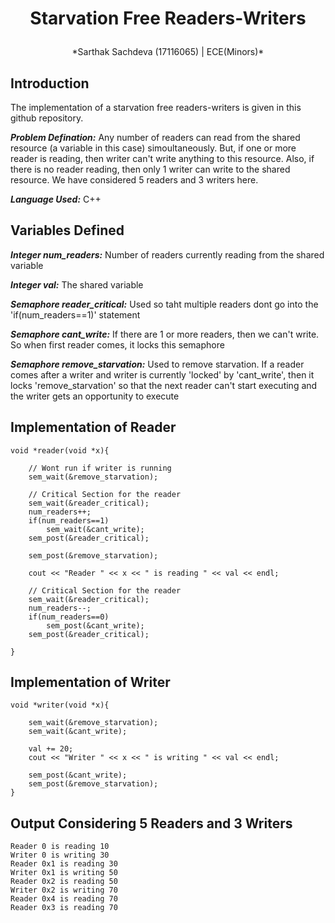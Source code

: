 # <p align="center"> Starvation Free Readers-Writers </p>
<p align="center"> *Sarthak Sachdeva (17116065) | ECE(Minors)* </p>

## Introduction
The implementation of a starvation free readers-writers is given in this github repository. 

***Problem Defination:*** Any number of readers can read from the shared resource (a variable in this case) simoultaneously. But, if one or more reader is reading, then writer can't write anything to this resource. Also, if there is no reader reading, then only 1 writer can write to the shared resource. We have considered 5 readers and 3 writers here.

***Language Used:*** C++

## Variables Defined
***Integer num_readers:*** Number of readers currently reading from the shared variable

***Integer val:*** The shared variable

***Semaphore reader_critical:*** Used so taht multiple readers dont go into the 'if(num_readers==1)' statement

***Semaphore cant_write:*** If there are 1 or more readers, then we can't write. So when first reader comes, it locks this semaphore

***Semaphore remove_starvation:*** Used to remove starvation. If a reader comes after a writer and writer is currently 'locked' by 'cant_write', then it locks 'remove_starvation' so that the next reader can't start executing and the writer gets an opportunity to execute

## Implementation of Reader
```
void *reader(void *x){

	// Wont run if writer is running
    sem_wait(&remove_starvation); 

   	// Critical Section for the reader
    sem_wait(&reader_critical); 
    num_readers++;
    if(num_readers==1) 
    	sem_wait(&cant_write); 
    sem_post(&reader_critical); 

    sem_post(&remove_starvation);  

    cout << "Reader " << x << " is reading " << val << endl;
 
 	// Critical Section for the reader
    sem_wait(&reader_critical); 
    num_readers--;
    if(num_readers==0)
    	sem_post(&cant_write); 
    sem_post(&reader_critical); 

}
```

## Implementation of Writer
```
void *writer(void *x){

    sem_wait(&remove_starvation);  
    sem_wait(&cant_write); 

    val += 20;
    cout << "Writer " << x << " is writing " << val << endl;

    sem_post(&cant_write); 
    sem_post(&remove_starvation);  
}
```

## Output Considering 5 Readers and 3 Writers
```
Reader 0 is reading 10
Writer 0 is writing 30
Reader 0x1 is reading 30
Writer 0x1 is writing 50
Reader 0x2 is reading 50
Writer 0x2 is writing 70
Reader 0x4 is reading 70
Reader 0x3 is reading 70
```